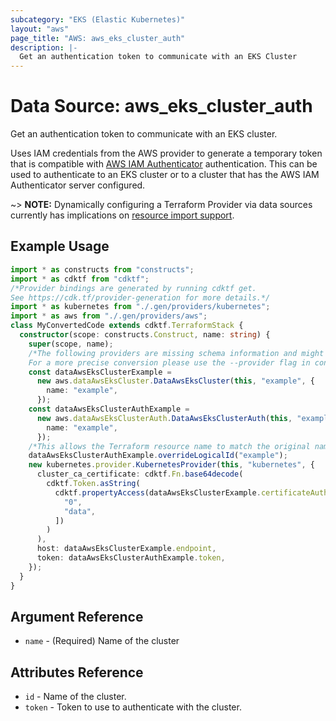 ```yaml
---
subcategory: "EKS (Elastic Kubernetes)"
layout: "aws"
page_title: "AWS: aws_eks_cluster_auth"
description: |-
  Get an authentication token to communicate with an EKS Cluster
---
```


# Data Source: aws_eks_cluster_auth

Get an authentication token to communicate with an EKS cluster.

Uses IAM credentials from the AWS provider to generate a temporary token that is compatible with
[AWS IAM Authenticator](https://github.com/kubernetes-sigs/aws-iam-authenticator) authentication.
This can be used to authenticate to an EKS cluster or to a cluster that has the AWS IAM Authenticator
server configured.

~> **NOTE:** Dynamically configuring a Terraform Provider via data sources currently has implications on [resource import support](https://github.com/hashicorp/terraform/issues/13018).

## Example Usage

```typescript
import * as constructs from "constructs";
import * as cdktf from "cdktf";
/*Provider bindings are generated by running cdktf get.
See https://cdk.tf/provider-generation for more details.*/
import * as kubernetes from "./.gen/providers/kubernetes";
import * as aws from "./.gen/providers/aws";
class MyConvertedCode extends cdktf.TerraformStack {
  constructor(scope: constructs.Construct, name: string) {
    super(scope, name);
    /*The following providers are missing schema information and might need manual adjustments to synthesize correctly: kubernetes.
    For a more precise conversion please use the --provider flag in convert.*/
    const dataAwsEksClusterExample =
      new aws.dataAwsEksCluster.DataAwsEksCluster(this, "example", {
        name: "example",
      });
    const dataAwsEksClusterAuthExample =
      new aws.dataAwsEksClusterAuth.DataAwsEksClusterAuth(this, "example_1", {
        name: "example",
      });
    /*This allows the Terraform resource name to match the original name. You can remove the call if you don't need them to match.*/
    dataAwsEksClusterAuthExample.overrideLogicalId("example");
    new kubernetes.provider.KubernetesProvider(this, "kubernetes", {
      cluster_ca_certificate: cdktf.Fn.base64decode(
        cdktf.Token.asString(
          cdktf.propertyAccess(dataAwsEksClusterExample.certificateAuthority, [
            "0",
            "data",
          ])
        )
      ),
      host: dataAwsEksClusterExample.endpoint,
      token: dataAwsEksClusterAuthExample.token,
    });
  }
}

```

## Argument Reference

* `name` - (Required) Name of the cluster

## Attributes Reference

* `id` - Name of the cluster.
* `token` - Token to use to authenticate with the cluster.

<!-- cache-key: cdktf-0.17.0-pre.15 input-de3307324e94622fa903191b8bb65f99964fd36735cd113c6526f127a3281941 -->